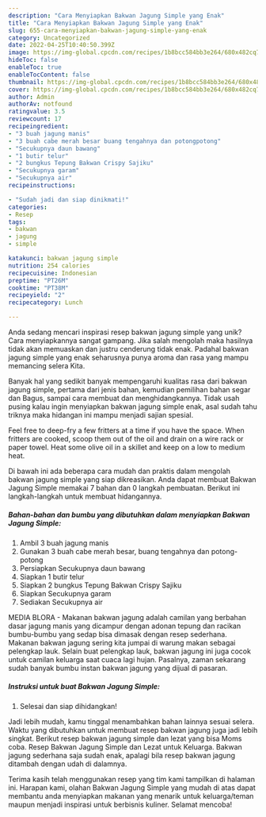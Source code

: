```yaml
---
description: "Cara Menyiapkan Bakwan Jagung Simple yang Enak"
title: "Cara Menyiapkan Bakwan Jagung Simple yang Enak"
slug: 655-cara-menyiapkan-bakwan-jagung-simple-yang-enak
category: Uncategorized
date: 2022-04-25T10:40:50.399Z
image: https://img-global.cpcdn.com/recipes/1b8bcc584bb3e264/680x482cq70/bakwan-jagung-simple-foto-resep-utama.jpg
hideToc: false
enableToc: true
enableTocContent: false
thumbnail: https://img-global.cpcdn.com/recipes/1b8bcc584bb3e264/680x482cq70/bakwan-jagung-simple-foto-resep-utama.jpg
cover: https://img-global.cpcdn.com/recipes/1b8bcc584bb3e264/680x482cq70/bakwan-jagung-simple-foto-resep-utama.jpg
author: Admin
authorAv: notfound
ratingvalue: 3.5
reviewcount: 17
recipeingredient:
- "3 buah jagung manis"
- "3 buah cabe merah besar buang tengahnya dan potongpotong"
- "Secukupnya daun bawang"
- "1 butir telur"
- "2 bungkus Tepung Bakwan Crispy Sajiku"
- "Secukupnya garam"
- "Secukupnya air"
recipeinstructions:

- "Sudah jadi dan siap dinikmati!"
categories:
- Resep
tags:
- bakwan
- jagung
- simple

katakunci: bakwan jagung simple 
nutrition: 254 calories
recipecuisine: Indonesian
preptime: "PT26M"
cooktime: "PT38M"
recipeyield: "2"
recipecategory: Lunch

---
```





Anda sedang mencari inspirasi resep bakwan jagung simple yang unik? Cara menyiapkannya sangat gampang. Jika salah mengolah maka hasilnya tidak akan memuaskan dan justru cenderung tidak enak. Padahal bakwan jagung simple yang enak seharusnya punya aroma dan rasa yang mampu memancing selera Kita.





Banyak hal yang sedikit banyak mempengaruhi kualitas rasa dari bakwan jagung simple, pertama dari jenis bahan, kemudian pemilihan bahan segar dan Bagus, sampai cara membuat dan menghidangkannya. Tidak usah pusing kalau ingin menyiapkan bakwan jagung simple enak,      asal sudah tahu triknya maka hidangan ini mampu menjadi sajian spesial.














Feel free to deep-fry a few fritters at a time if you have the space. When fritters are cooked, scoop them out of the oil and drain on a wire rack or paper towel. Heat some olive oil in a skillet and keep on a low to medium heat.






Di bawah ini ada beberapa cara mudah dan praktis dalam mengolah bakwan jagung simple yang siap dikreasikan. Anda dapat membuat Bakwan Jagung Simple memakai 7 bahan dan 0 langkah pembuatan. Berikut ini langkah-langkah untuk membuat hidangannya.

<!--inarticleads1-->

##### Bahan-bahan dan bumbu yang dibutuhkan dalam menyiapkan Bakwan Jagung Simple:

1. Ambil 3 buah jagung manis
1. Gunakan 3 buah cabe merah besar, buang tengahnya dan potong-potong
1. Persiapkan Secukupnya daun bawang
1. Siapkan 1 butir telur
1. Siapkan 2 bungkus Tepung Bakwan Crispy Sajiku
1. Siapkan Secukupnya garam
1. Sediakan Secukupnya air


MEDIA BLORA - Makanan bakwan jagung adalah camilan yang berbahan dasar jagung manis yang dicampur dengan adonan tepung dan racikan bumbu-bumbu yang sedap bisa dimasak dengan resep sederhana. Makanan bakwan jagung sering kita jumpai di warung makan sebagai pelengkap lauk. Selain buat pelengkap lauk, bakwan jagung ini juga cocok untuk camilan keluarga saat cuaca lagi hujan. Pasalnya, zaman sekarang sudah banyak bumbu instan bakwan jagung yang dijual di pasaran. 

<!--inarticleads2-->

##### Instruksi untuk buat Bakwan Jagung Simple:


1. Selesai dan siap dihidangkan!

Jadi lebih mudah, kamu tinggal menambahkan bahan lainnya sesuai selera. Waktu yang dibutuhkan untuk membuat resep bakwan jagung juga jadi lebih singkat. Berikut resep bakwan jagung simple dan lezat yang bisa Moms coba. Resep Bakwan Jagung Simple dan Lezat untuk Keluarga. Bakwan jagung sederhana saja sudah enak, apalagi bila resep bakwan jagung ditambah dengan udah di dalamnya. 

Terima kasih telah menggunakan resep yang tim kami tampilkan di halaman ini. Harapan kami, olahan Bakwan Jagung Simple yang mudah di atas dapat membantu anda menyiapkan makanan yang menarik untuk keluarga/teman maupun menjadi inspirasi untuk berbisnis kuliner. Selamat mencoba!
